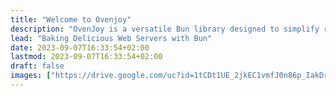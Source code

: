 ```yaml
---
title: "Welcome to Ovenjoy"
description: "OvenJoy is a versatile Bun library designed to simplify routing and middleware management in your web applications. With OvenJoy, you can effortlessly define and manage routes, apply middleware, and handle HTTP requests like a pro."
lead: "Baking Delicious Web Servers with Bun"
date: 2023-09-07T16:33:54+02:00
lastmod: 2023-09-07T16:33:54+02:00
draft: false
images: ["https://drive.google.com/uc?id=1tCDt1UE_2jkEC1vmfJ0n86p_IakDrWUH"]
---
```

